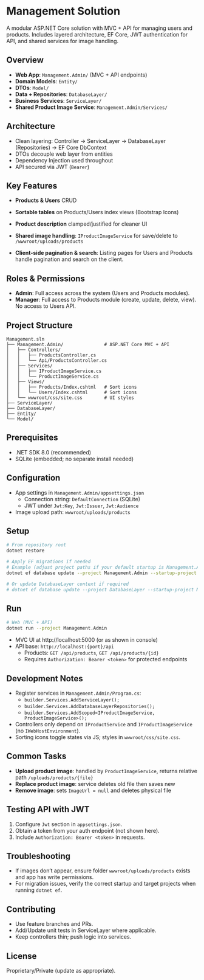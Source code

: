 # Management Solution

A modular ASP.NET Core solution with MVC + API for managing users and products. Includes layered architecture, EF Core, JWT authentication for API, and shared services for image handling.

## Overview
- __Web App__: `Management.Admin/` (MVC + API endpoints)
- __Domain Models__: `Entity/`
- __DTOs__: `Model/`
- __Data + Repositories__: `DatabaseLayer/`
- __Business Services__: `ServiceLayer/`
- __Shared Product Image Service__: `Management.Admin/Services/`

## Architecture
- Clean layering: Controller -> ServiceLayer -> DatabaseLayer (Repositories) -> EF Core DbContext
- DTOs decouple web layer from entities
- Dependency Injection used throughout
- API secured via JWT (`Bearer`)

## Key Features
- __Products & Users__ CRUD
- __Sortable tables__ on Products/Users index views (Bootstrap Icons)
- __Product description__ clamped/justified for cleaner UI
- __Shared image handling__: `IProductImageService` for save/delete to `/wwwroot/uploads/products`

- __Client-side pagination & search__: Listing pages for Users and Products handle pagination and search on the client.

## Roles & Permissions
- __Admin__: Full access across the system (Users and Products modules).
- __Manager__: Full access to Products module (create, update, delete, view). No access to Users API.

## Project Structure
```
Management.sln
├── Management.Admin/               # ASP.NET Core MVC + API
│   ├── Controllers/
│   │   ├── ProductsController.cs
│   │   └── Api/ProductsController.cs
│   ├── Services/
│   │   ├── IProductImageService.cs
│   │   └── ProductImageService.cs
│   ├── Views/
│   │   ├── Products/Index.cshtml   # Sort icons
│   │   └── Users/Index.cshtml      # Sort icons
│   └── wwwroot/css/site.css        # UI styles
├── ServiceLayer/
├── DatabaseLayer/
├── Entity/
└── Model/
```

## Prerequisites
- .NET SDK 8.0 (recommended)
- SQLite (embedded; no separate install needed)

## Configuration
- App settings in `Management.Admin/appsettings.json`
  - Connection string: `DefaultConnection` (SQLite)
  - JWT under `Jwt:Key`, `Jwt:Issuer`, `Jwt:Audience`
- Image upload path: `wwwroot/uploads/products`

## Setup
```bash
# From repository root
dotnet restore

# Apply EF migrations if needed
# Example (adjust project paths if your default startup is Management.Admin)
dotnet ef database update --project Management.Admin --startup-project Management.Admin

# Or update DatabaseLayer context if required
# dotnet ef database update --project DatabaseLayer --startup-project Management.Admin
```

## Run
```bash
# Web (MVC + API)
dotnet run --project Management.Admin
```
- MVC UI at http://localhost:5000 (or as shown in console)
- API base: `http://localhost:{port}/api`
  - Products: `GET /api/products`, `GET /api/products/{id}`
  - Requires `Authorization: Bearer <token>` for protected endpoints

## Development Notes
- Register services in `Management.Admin/Program.cs`:
  - `builder.Services.AddServiceLayer();`
  - `builder.Services.AddDatabaseLayerRepositories();`
  - `builder.Services.AddScoped<IProductImageService, ProductImageService>();`
- Controllers only depend on `IProductService` and `IProductImageService` (no `IWebHostEnvironment`).
- Sorting icons toggle states via JS; styles in `wwwroot/css/site.css`.

## Common Tasks
- __Upload product image__: handled by `ProductImageService`, returns relative path `/uploads/products/{file}`
- __Replace product image__: service deletes old file then saves new
- __Remove image__: sets `ImageUrl = null` and deletes physical file

## Testing API with JWT
1. Configure `Jwt` section in `appsettings.json`.
2. Obtain a token from your auth endpoint (not shown here).
3. Include `Authorization: Bearer <token>` in requests.

## Troubleshooting
- If images don’t appear, ensure folder `wwwroot/uploads/products` exists and app has write permissions.
- For migration issues, verify the correct startup and target projects when running `dotnet ef`.

## Contributing
- Use feature branches and PRs.
- Add/Update unit tests in ServiceLayer where applicable.
- Keep controllers thin; push logic into services.

## License
Proprietary/Private (update as appropriate).
